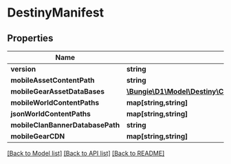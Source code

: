 # DestinyManifest

## Properties
Name | Type | Description | Notes
------------ | ------------- | ------------- | -------------
**version** | **string** |  | [optional] 
**mobileAssetContentPath** | **string** |  | [optional] 
**mobileGearAssetDataBases** | [**\Bungie\D1\Model\Destiny\Config\GearAssetDataBaseDefinition[]**](GearAssetDataBaseDefinition.md) |  | [optional] 
**mobileWorldContentPaths** | **map[string,string]** |  | [optional] 
**jsonWorldContentPaths** | **map[string,string]** |  | [optional] 
**mobileClanBannerDatabasePath** | **string** |  | [optional] 
**mobileGearCDN** | **map[string,string]** |  | [optional] 

[[Back to Model list]](../README.md#documentation-for-models) [[Back to API list]](../README.md#documentation-for-api-endpoints) [[Back to README]](../README.md)


